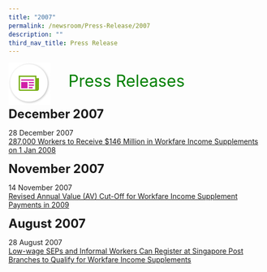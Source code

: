 ```yaml
---
title: "2007"
permalink: /newsroom/Press-Release/2007
description: ""
third_nav_title: Press Release
---
```

<img align="left"
src="/images/icons/ico_media_articles.png"
class="PressReleaseIcon">
<br>
<font align="center" color="green"
size="+3">&nbsp;&nbsp;&nbsp;&nbsp;Press Releases</font><br><br>

<font size="+2"><b>December 2007</b></font><br>

28 December 2007<br>
[287,000 Workers to Receive $146 Million in Workfare Income Supplements on 1 Jan 2008](https://www.mom.gov.sg/newsroom/press-releases/2007/287000-workers-to-receive-146-million-in-workfare-income-supplements-on-1-jan-2008)

<font size="+2"><b>November 2007</b></font><br>

14 November 2007<br>
[Revised Annual Value (AV) Cut-Off for Workfare Income Supplement Payments in 2009](https://www.mom.gov.sg/newsroom/press-releases/2007/revised-annual-value-av-cutoff-for-workfare-income-supplement-payments-in-2009)

<font size="+2"><b>August 2007</b></font><br>

28 August 2007<br>
[Low-wage SEPs and Informal Workers Can Register at Singapore Post Branches to Qualify for Workfare Income Supplements](https://www.mom.gov.sg/newsroom/press-releases/2007/low-wage-seps-and-informal-workers-can-register-at-singapore-post-branches-to-qualify-for-workfare-income-supplements)